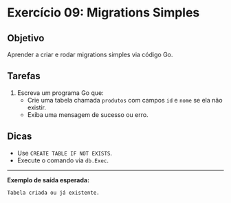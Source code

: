 # Exercício 09: Migrations Simples

## Objetivo
Aprender a criar e rodar migrations simples via código Go.

## Tarefas
1. Escreva um programa Go que:
   - Crie uma tabela chamada `produtos` com campos `id` e `nome` se ela não existir.
   - Exiba uma mensagem de sucesso ou erro.

## Dicas
- Use `CREATE TABLE IF NOT EXISTS`.
- Execute o comando via `db.Exec`.

---

**Exemplo de saída esperada:**

```
Tabela criada ou já existente.
``` 